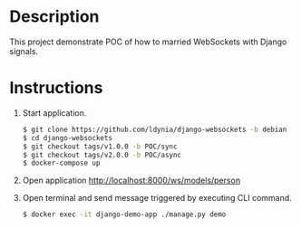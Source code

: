 # Description

This project demonstrate POC of how to married WebSockets with Django signals.

# Instructions

1.  Start application.

    ```bash
    $ git clone https://github.com/ldynia/django-websockets -b debian
    $ cd django-websockets
    $ git checkout tags/v1.0.0 -b POC/sync
    $ git checkout tags/v2.0.0 -b POC/async
    $ docker-compose up
    ```

1. Open application    [http://localhost:8000/ws/models/person](http://localhost:8000/ws/models/person)

1. Open terminal and send message triggered by executing CLI command.

    ```bash
    $ docker exec -it django-demo-app ./manage.py demo
    ```